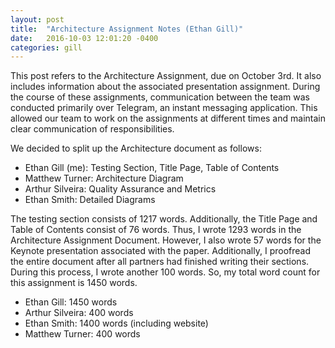 ```yaml
---
layout: post
title:  "Architecture Assignment Notes (Ethan Gill)"
date:   2016-10-03 12:01:20 -0400
categories: gill
---
```


This post refers to the Architecture Assignment, due on October 3rd. It also includes information about the associated presentation assignment.
During the course of these assignments, communication between the team was conducted primarily over Telegram, an instant messaging application. This allowed our team to work on the assignments at different times and maintain clear communication of responsibilities.

We decided to split up the Architecture document as follows:

- Ethan Gill (me): Testing Section, Title Page, Table of Contents
- Matthew Turner: Architecture Diagram
- Arthur Silveira: Quality Assurance and Metrics
- Ethan Smith: Detailed Diagrams

The testing section consists of 1217 words. Additionally, the Title Page and Table of Contents consist of 76 words. Thus, I wrote 1293 words in the Architecture Assignment Document.
However, I also wrote 57 words for the Keynote presentation associated with the paper. Additionally, I proofread the entire document after all partners had finished writing their sections. During this process, I wrote another 100 words.
So, my total word count for this assignment is 1450 words.

- Ethan Gill: 1450 words
- Arthur Silveira: 400 words
- Ethan Smith: 1400 words (including website)
- Matthew Turner: 400 words
